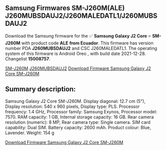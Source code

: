 <h2>Samsung Firmwares SM-J260M(ALE) J260MUBSDAUJ2/J260MALEDATL1/J260MUBSDAUJ2</h2>
Download the Samsung firmware for the ✅ <strong>Samsung Galaxy J2 Core </strong> ⭐ <strong>SM-J260M</strong> with product code <strong>ALE</strong> <strong> from Ecuador</strong>. This firmware has version number PDA <strong>J260MUBSDAUJ2</strong> and CSC J260MALEDATL1. The operating system of this firmware is Android Oreo , with build date 2021-12-28. Changelist <strong>15008757</strong>.

[SM-J260M](https://samfirm.shop/samsung/model/SM-J260M)
[J260MUBSDAUJ2](https://samfirm.shop/samsung/pda/J260MUBSDAUJ2)
[Download Firmware Samsung Galaxy J2 Core SM-J260M](https://samfirm.shop/samsung/firmware/485933)
<h2>Summary description:</h2>
<p>Samsung Galaxy J2 Core SM-J260M. Display diagonal: 12.7 cm (5"), Display resolution: 540 x 960 pixels, Display type: PLS. Processor frequency: 1.4 GHz, Processor family: Samsung Exynos, Processor model: 7570. RAM capacity: 1 GB, Internal storage capacity: 16 GB. Rear camera resolution (numeric): 8 MP, Rear camera type: Single camera. SIM card capability: Dual SIM. Battery capacity: 2600 mAh. Product colour: Blue, Lavender. Weight: 154 g</p>


[Download Firmware Samsung Galaxy J2 Core SM-J260M](https://samfirm.shop/samsung/firmware/485933)
